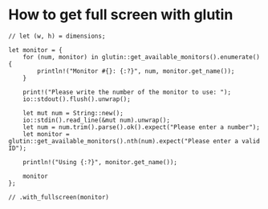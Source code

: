 # How to get full screen with glutin

    // let (w, h) = dimensions;

    let monitor = {
        for (num, monitor) in glutin::get_available_monitors().enumerate() {
            println!("Monitor #{}: {:?}", num, monitor.get_name());
        }

        print!("Please write the number of the monitor to use: ");
        io::stdout().flush().unwrap();

        let mut num = String::new();
        io::stdin().read_line(&mut num).unwrap();
        let num = num.trim().parse().ok().expect("Please enter a number");
        let monitor = glutin::get_available_monitors().nth(num).expect("Please enter a valid ID");

        println!("Using {:?}", monitor.get_name());

        monitor
    };

    // .with_fullscreen(monitor)